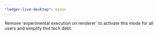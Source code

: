 ```yaml
---
"ledger-live-desktop": minor
---
```


Remove 'experimental execution on renderer' to activate this mode for all users and simplify this tech debt.
